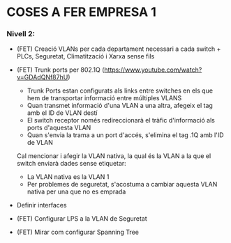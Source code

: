 # COSES A FER EMPRESA 1
### Nivell 2:
- (FET) Creació VLANs per cada departament necessari a cada switch + PLCs, Seguretat, Climatització i Xarxa sense fils

- (FET) Trunk ports per 802.1Q (https://www.youtube.com/watch?v=GDAdQNf87hU)
  - Trunk Ports estan configurats als links entre switches en els que hem de transportar informació entre múltiples VLANS
  - Quan transmet informació d'una VLAN a una altra, afegeix el tag amb el ID de VLAN destí
  - El switch receptor només redireccionarà el tràfic d'informació als ports d'aquesta VLAN
  - Quan s'envia la trama a un port d'accés, s'elimina el tag .1Q amb l'ID de VLAN
  
  Cal mencionar i afegir la VLAN nativa, la qual és la VLAN a la que el switch enviarà dades sense etiquetar:
  - La VLAN nativa es la VLAN 1
  - Per problemes de seguretat, s'acostuma a cambiar aquesta VLAN nativa per una que no es emprada
  
  
- Definir interfaces

- (FET) Configurar LPS a la VLAN de Seguretat

- (FET) Mirar com configurar Spanning Tree

